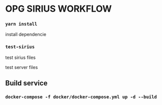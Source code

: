 <h1> OPG SIRIUS WORKFLOW </h1>

  ### `yarn install`
  <p> install dependencie </p>

  ### `test-sirius`
  <p> test sirius files </p>

  
  <p> test server files </p>

<h2> Build service </h2>
  
  ### `docker-compose -f docker/docker-compose.yml up -d --build `
    